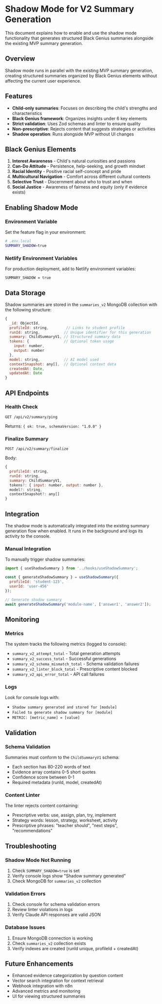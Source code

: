 # Shadow Mode for V2 Summary Generation

This document explains how to enable and use the shadow mode functionality that generates structured Black Genius summaries alongside the existing MVP summary generation.

## Overview

Shadow mode runs in parallel with the existing MVP summary generation, creating structured summaries organized by Black Genius elements without affecting the current user experience.

## Features

- **Child-only summaries**: Focuses on describing the child's strengths and characteristics
- **Black Genius framework**: Organizes insights under 6 key elements
- **Strict validation**: Uses Zod schemas and linter to ensure quality
- **Non-prescriptive**: Rejects content that suggests strategies or activities
- **Shadow operation**: Runs alongside MVP without UI changes

## Black Genius Elements

1. **Interest Awareness** - Child's natural curiosities and passions
2. **Can-Do Attitude** - Persistence, help-seeking, and growth mindset
3. **Racial Identity** - Positive racial self-concept and pride
4. **Multicultural Navigation** - Comfort across different cultural contexts
5. **Selective Trust** - Discernment about who to trust and when
6. **Social Justice** - Awareness of fairness and equity (only if evidence exists)

## Enabling Shadow Mode

### Environment Variable

Set the feature flag in your environment:

```bash
# .env.local
SUMMARY_SHADOW=true
```

### Netlify Environment Variables

For production deployment, add to Netlify environment variables:

```
SUMMARY_SHADOW = true
```

## Data Storage

Shadow summaries are stored in the `summaries_v2` MongoDB collection with the following structure:

```javascript
{
  _id: ObjectId,
  profileId: string,        // Links to student profile
  runId: string,           // Unique identifier for this generation
  summary: ChildSummaryV1, // Structured summary data
  tokens: {                // Optional token usage
    input: number,
    output: number
  },
  model: string,           // AI model used
  contextSnapshot: any[],  // Optional context data
  createdAt: Date,
  updatedAt: Date
}
```

## API Endpoints

### Health Check
```
GET /api/v2/summary/ping
```
Returns: `{ ok: true, schemaVersion: "1.0.0" }`

### Finalize Summary
```
POST /api/v2/summary/finalize
```
Body:
```javascript
{
  profileId: string,
  runId: string,
  summary: ChildSummaryV1,
  tokens?: { input: number, output: number },
  model?: string,
  contextSnapshot?: any[]
}
```

## Integration

The shadow mode is automatically integrated into the existing summary generation flow when enabled. It runs in the background and logs its activity to the console.

### Manual Integration

To manually trigger shadow summaries:

```javascript
import { useShadowSummary } from '../hooks/useShadowSummary';

const { generateShadowSummary } = useShadowSummary({
  profileId: 'student-123',
  userId: 'user-456'
});

// Generate shadow summary
await generateShadowSummary('module-name', ['answer1', 'answer2']);
```

## Monitoring

### Metrics

The system tracks the following metrics (logged to console):

- `summary_v2_attempt_total` - Total generation attempts
- `summary_v2_success_total` - Successful generations
- `summary_v2_schema_mismatch_total` - Schema validation failures
- `summary_v2_linter_block_total` - Prescriptive content blocked
- `summary_v2_api_error_total` - API call failures

### Logs

Look for console logs with:
- `Shadow summary generated and stored for [module]`
- `Failed to generate shadow summary for [module]`
- `METRIC: [metric_name] = [value]`

## Validation

### Schema Validation

Summaries must conform to the `ChildSummaryV1` schema:
- Each section has 80-220 words of text
- Evidence array contains 0-5 short quotes
- Confidence score between 0-1
- Required metadata (runId, model, createdAt)

### Content Linter

The linter rejects content containing:
- Prescriptive verbs: use, assign, plan, try, implement
- Strategy words: lesson, strategy, worksheet, activity
- Prescriptive phrases: "teacher should", "next steps", "recommendations"

## Troubleshooting

### Shadow Mode Not Running

1. Check `SUMMARY_SHADOW=true` is set
2. Verify console logs show "Shadow summary generated"
3. Check MongoDB for `summaries_v2` collection

### Validation Errors

1. Check console for schema validation errors
2. Review linter violations in logs
3. Verify Claude API responses are valid JSON

### Database Issues

1. Ensure MongoDB connection is working
2. Check `summaries_v2` collection exists
3. Verify indexes are created (runId unique, profileId + createdAt)

## Future Enhancements

- Enhanced evidence categorization by question content
- Vector search integration for context retrieval
- Webhook integration with n8n
- Advanced metrics and monitoring
- UI for viewing structured summaries
